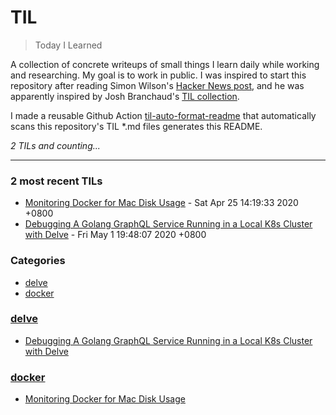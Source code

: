 # TIL
> Today I Learned

A collection of concrete writeups of small things I learn daily while working
and researching. My goal is to work in public. I was inspired to start this
repository after reading Simon Wilson's [Hacker News post][1], and he was
apparently inspired by Josh Branchaud's [TIL collection][2].

I made a reusable Github Action [til-auto-format-readme][3] that automatically
scans this repository's TIL *.md files generates this README.


_2 TILs and counting..._

---

### 2 most recent TILs

- [Monitoring Docker for Mac Disk Usage](docker/monitoring-docker-for-mac-disk-use.md) - Sat Apr 25 14:19:33 2020 +0800
- [Debugging A Golang GraphQL Service Running in a Local K8s Cluster with Delve](delve/debugging-go-graphql-service-in-local-k8s-cluster-with-delve.md) - Fri May 1 19:48:07 2020 +0800

### Categories

- [delve](#delve)
- [docker](#docker)

### [delve](#delve)
- [Debugging A Golang GraphQL Service Running in a Local K8s Cluster with Delve](delve/debugging-go-graphql-service-in-local-k8s-cluster-with-delve.md)

### [docker](#docker)
- [Monitoring Docker for Mac Disk Usage](docker/monitoring-docker-for-mac-disk-use.md)

[1]: https://simonwillison.net/2020/Apr/20/self-rewriting-readme/
[2]: https://github.com/jbranchaud/til
[3]: https://github.com/marketplace/actions/til-auto-format-readme

